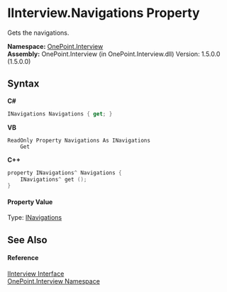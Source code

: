 # IInterview.Navigations Property 
 

Gets the navigations.

**Namespace:**&nbsp;<a href="N_OnePoint_Interview">OnePoint.Interview</a><br />**Assembly:**&nbsp;OnePoint.Interview (in OnePoint.Interview.dll) Version: 1.5.0.0 (1.5.0.0)

## Syntax

**C#**<br />
``` C#
INavigations Navigations { get; }
```

**VB**<br />
``` VB
ReadOnly Property Navigations As INavigations
	Get
```

**C++**<br />
``` C++
property INavigations^ Navigations {
	INavigations^ get ();
}
```


#### Property Value
Type: <a href="T_OnePoint_Interview_INavigations">INavigations</a>

## See Also


#### Reference
<a href="T_OnePoint_Interview_IInterview">IInterview Interface</a><br /><a href="N_OnePoint_Interview">OnePoint.Interview Namespace</a><br />